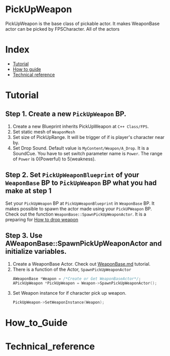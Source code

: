 # PickUpWeapon
PickUpWeapon is the base class of pickable actor. It makes WeaponBase actor can be picked by FPSCharacter. All of the actors

# Index
- [Tutorial](#_Tutorial)
- [How to guide](#_How_to_Guide)
- [Technical reference](#_Technical_reference)

# Tutorial
## Step 1. Create a new `PickUpWeapon` BP.
1. Create a new Blueprint inherits PickUpWeapon at `C++ Class/FPS`.
2. Set static mesh of `WeaponMesh`
3. Set size of PickUpRange. It will be trigger of if is player's character near by.
4. Set Drop Sound. Default value is `MyContent/Weapon/A_Drop`. It is a SoundCue. You have to set switch parameter name is `Power`. The range of `Power` is 0(Powerful) to 5(weakness).

## Step 2. Set `PickUpWeaponBlueprint` of your `WeaponBase` BP to `PickUpWeapon` BP what you had make at step 1
Set your `PickUpWeapon` BP at `PickUpWeaponBlueprint` in `WeaponBase` BP. It makes possible to spawn the actor made using your `PickUPWeapon` BP. Check out the function `WeaponBase::SpawnPickUpWeaponActor`. It is a preparing for [How to drop weapon](##_Drop_weapon)

## Step 3. Use AWeaponBase::SpawnPickUpWeaponActor and initialize variables.
1. Create a WeaponBase Actor. Check out [WeaponBase.md](./WeaponBase.md) tutorial.
2. There is a function of the Actor, `SpawnPickUpWeaponActor`
    ```C++
    AWeaponBase *Weapon = /*Create or Get WeaponBaseActor*/;
    APickUpWeapon *PickUpWeapon = Weapon->SpawnPickUpWeaponActor();
    ```
3. Set Weapon instance for if character pick up weapon.
    ```C++
    PickUpWeapon->SetWeaponInstance(Weapon);
    ```

# How_to_Guide

# Technical_reference